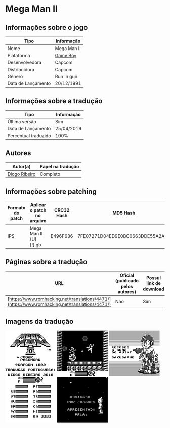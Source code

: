 # Mega Man II

## Informações sobre o jogo

| Tipo | Informação |
| ----------- | ----------- |
| Nome | Mega Man II |
| Plataforma | [Game Boy](../) |
| Desenvolvedora | Capcom |
| Distribuidora | Capcom |
| Gênero | Run 'n gun |
| Data de Lançamento | 20/12/1991 |

## Informações sobre a tradução

| Tipo | Informação |
| ----------- | ----------- |
| Última versão | Sim |
| Data de Lançamento | 25/04/2019 |
| Percentual traduzido | 100% |

## Autores

| Autor(a) | Papel na tradução |
| ----------- | ----------- |
| [Diogo Ribeiro](../../../autores/diogo-ribeiro/) | Completo |

## Informações sobre patching

| Formato do patch | Aplicar o patch no arquivo | CRC32 Hash | MD5 Hash |
| ----------- | ----------- | ----------- | ----------- |
| IPS | Mega Man II \(U\) \[\!\]\.gb | E496F686 | 7FE07271D04ED9E0BC0663DDE55A2AE4 |

## Páginas sobre a tradução

| URL | Oficial (publicado pelos autores) | Possuí link de download |
| ----------- | ----------- | ----------- |
| [https://www.romhacking.net/translations/4471/](https://www.romhacking.net/translations/4471/) | Não | Sim |

## Imagens da tradução

![Imagem de exemplo da tradução 1](1.png)
![Imagem de exemplo da tradução 2](2.png)
![Imagem de exemplo da tradução 3](3.png)
![Imagem de exemplo da tradução 4](4.png)
![Imagem de exemplo da tradução 5](5.png)